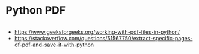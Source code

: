 # Python PDF 

```
```

- https://www.geeksforgeeks.org/working-with-pdf-files-in-python/
- https://stackoverflow.com/questions/51567750/extract-specific-pages-of-pdf-and-save-it-with-python

